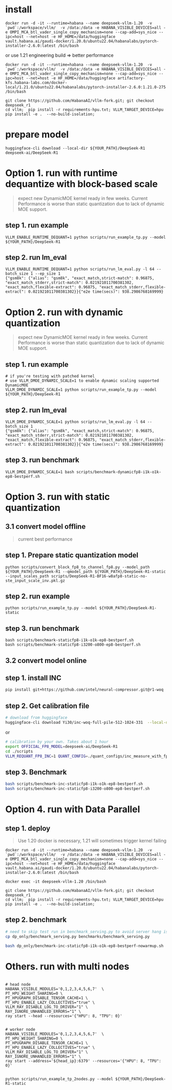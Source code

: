# install

```
docker run -d -it --runtime=habana --name deepseek-vllm-1.20  -v `pwd`:/workspace/vllm/  -v /data:/data -e HABANA_VISIBLE_DEVICES=all -e OMPI_MCA_btl_vader_single_copy_mechanism=none --cap-add=sys_nice --ipc=host --net=host -e HF_HOME=/data/huggingface vault.habana.ai/gaudi-docker/1.20.0/ubuntu22.04/habanalabs/pytorch-installer-2.6.0:latest /bin/bash
```

or use 1.21 engineering build => better performance

```
docker run -d -it --runtime=habana --name deepseek-vllm-1.20  -v `pwd`:/workspace/vllm/  -v /data:/data -e HABANA_VISIBLE_DEVICES=all -e OMPI_MCA_btl_vader_single_copy_mechanism=none --cap-add=sys_nice --ipc=host --net=host -e HF_HOME=/data/huggingface artifactory-kfs.habana-labs.com/docker-local/1.21.0/ubuntu22.04/habanalabs/pytorch-installer-2.6.0:1.21.0-275 /bin/bash
```

```
git clone https://github.com/HabanaAI/vllm-fork.git; git checkout deepseek_r1
cd vllm;  pip install -r requirements-hpu.txt; VLLM_TARGET_DEVICE=hpu pip install -e .  --no-build-isolation;
```

# prepare model

```
huggingface-cli download --local-dir ${YOUR_PATH}/DeepSeek-R1 deepseek-ai/DeepSeek-R1
```

# Option 1. run with runtime dequantize with block-based scale
> expect new DynamicMOE kernel ready in few weeks.
> Current Performance is worse than static quantization due to lack of dynamic MOE support.
## step 1. run example

```
VLLM_ENABLE_RUNTIME_DEQUANT=1 python scripts/run_example_tp.py --model ${YOUR_PATH}/DeepSeek-R1
```

## step 2. run lm_eval

```
VLLM_ENABLE_RUNTIME_DEQUANT=1 python scripts/run_lm_eval.py -l 64 --batch_size 1 --ep_size 1
{"gsm8k": {"alias": "gsm8k", "exact_match,strict-match": 0.96875, "exact_match_stderr,strict-match": 0.021921011700381302, "exact_match,flexible-extract": 0.96875, "exact_match_stderr,flexible-extract": 0.021921011700381302}}{"e2e time(secs)": 938.2986768169999}
```

# Option 2. run with dynamic quantization
> expect new DynamicMOE kernel ready in few weeks.
> Current Performance is worse than static quantization due to lack of dynamic MOE support.
## step 1. run example

```
# if you're testing with patched kernel
# use VLLM_DMOE_DYNAMIC_SCALE=1 to enable dynamic scaling supported DynamicMOE
VLLM_DMOE_DYNAMIC_SCALE=1 python scripts/run_example_tp.py --model ${YOUR_PATH}/DeepSeek-R1
```

## step 2. run lm_eval

```
VLLM_DMOE_DYNAMIC_SCALE=1 python scripts/run_lm_eval.py -l 64 --batch_size 1
{"gsm8k": {"alias": "gsm8k", "exact_match,strict-match": 0.96875, "exact_match_stderr,strict-match": 0.021921011700381302, "exact_match,flexible-extract": 0.96875, "exact_match_stderr,flexible-extract": 0.021921011700381302}}{"e2e time(secs)": 938.2986768169999}
```

## step 3. run benchmark

```
VLLM_DMOE_DYNAMIC_SCALE=1 bash scripts/benchmark-dynamicfp8-i1k-o1k-ep8-bestperf.sh
```

# Option 3. run with static quantization

## 3.1 convert model offline
> current best performance
## step 1. Prepare static quantization model

```
python scripts/convert_block_fp8_to_channel_fp8.py --model_path ${YOUR_PATH}/DeepSeek-R1 --qmodel_path ${YOUR_PATH}/DeepSeek-R1-static --input_scales_path scripts/DeepSeek-R1-BF16-w8afp8-static-no-ste_input_scale_inv.pkl.gz
```

## step 2. run example

```
python scripts/run_example_tp.py --model ${YOUR_PATH}/DeepSeek-R1-static
```

## step 3. run benchmark

```
bash scripts/benchmark-staticfp8-i1k-o1k-ep8-bestperf.sh
bash scripts/benchmark-staticfp8-i3200-o800-ep8-bestperf.sh
```

## 3.2 convert model online

## step 1. install INC

```bash
pip install git+https://github.com/intel/neural-compressor.git@r1-woq
```

## step 2. Get calibration file

```bash
# download from huggingface
huggingface-cli download Yi30/inc-woq-full-pile-512-1024-331  --local-dir ./scripts/nc_workspace_measure_kvache
```

or

```bash
# calibration by your own. Takes about 1 hour
export OFFICIAL_FP8_MODEL=deepseek-ai/DeepSeek-R1
cd ./scripts
VLLM_REQUANT_FP8_INC=1 QUANT_CONFIG=./quant_configs/inc_measure_with_fp8kv_config.json VLLM_ENABLE_RUNTIME_DEQUANT=1 python run_example_tp.py --model ${OFFICIAL_FP8_MODEL} --tokenizer ${OFFICIAL_FP8_MODEL} --osl 32 --max_num_seqs 1 --nprompts 512 --dataset pile
```

## step 3. Benchmark

```bash
bash scripts/benchmark-inc-staticfp8-i1k-o1k-ep8-bestperf.sh
bash scripts/benchmark-inc-staticfp8-i3200-o800-ep8-bestperf.sh
```

# Option 4. run with Data Parallel

## step 1. deploy
> Use 1.20 docker is necessary, 1.21 will sometimes trigger kernel failing

```
docker run -d -it --runtime=habana --name deepseek-vllm-1.20  -v `pwd`:/workspace/vllm/  -v /data:/data -e HABANA_VISIBLE_DEVICES=all -e OMPI_MCA_btl_vader_single_copy_mechanism=none --cap-add=sys_nice --ipc=host --net=host -e HF_HOME=/data/huggingface vault.habana.ai/gaudi-docker/1.20.0/ubuntu22.04/habanalabs/pytorch-installer-2.6.0:latest /bin/bash

docker exec -it deepseek-vllm-1.20 /bin/bash

git clone https://github.com/HabanaAI/vllm-fork.git; git checkout deepseek_r1
cd vllm;  pip install -r requirements-hpu.txt; VLLM_TARGET_DEVICE=hpu pip install -e .  --no-build-isolation;

```

## step 2. benchmark

``` bash
# need to skip test run in benchmark_serving.py to avoid server hang issue
cp dp_only/benchmark_serving.py benchmarks/benchmark_serving.py

bash dp_only/benchmark-inc-staticfp8-i1k-o1k-ep8-bestperf-nowarmup.sh
```

# Others. run with multi nodes

```

# head node
HABANA_VISIBLE_MODULES='0,1,2,3,4,5,6,7'  \
PT_HPU_WEIGHT_SHARING=0 \
PT_HPUGRAPH_DISABLE_TENSOR_CACHE=1 \
PT_HPU_ENABLE_LAZY_COLLECTIVES="true" \
VLLM_RAY_DISABLE_LOG_TO_DRIVER="1" \
RAY_IGNORE_UNHANDLED_ERRORS="1" \
ray start --head --resources='{"HPU": 8, "TPU": 0}'

```

```

# worker node
HABANA_VISIBLE_MODULES='0,1,2,3,4,5,6,7'  \
PT_HPU_WEIGHT_SHARING=0 \
PT_HPUGRAPH_DISABLE_TENSOR_CACHE=1 \
PT_HPU_ENABLE_LAZY_COLLECTIVES="true" \
VLLM_RAY_DISABLE_LOG_TO_DRIVER="1" \
RAY_IGNORE_UNHANDLED_ERRORS="1" \
ray start --address='${head_ip}:6379' --resources='{"HPU": 8, "TPU": 0}'

```

```

python scripts/run_example_tp_2nodes.py --model ${YOUR_PATH}/DeepSeek-R1-static

```
